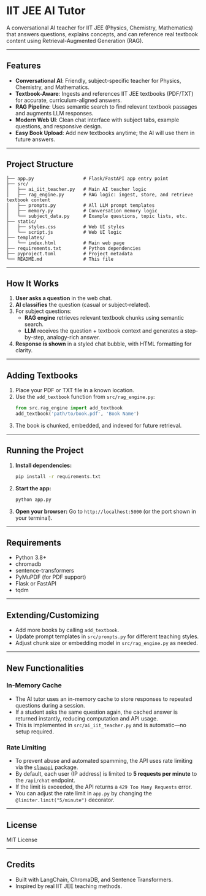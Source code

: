 # IIT JEE AI Tutor

A conversational AI teacher for IIT JEE (Physics, Chemistry, Mathematics) that answers questions, explains concepts, and can reference real textbook content using Retrieval-Augmented Generation (RAG).

---

## Features
- **Conversational AI**: Friendly, subject-specific teacher for Physics, Chemistry, and Mathematics.
- **Textbook-Aware**: Ingests and references IIT JEE textbooks (PDF/TXT) for accurate, curriculum-aligned answers.
- **RAG Pipeline**: Uses semantic search to find relevant textbook passages and augments LLM responses.
- **Modern Web UI**: Clean chat interface with subject tabs, example questions, and responsive design.
- **Easy Book Upload**: Add new textbooks anytime; the AI will use them in future answers.

---

## Project Structure

```
├── app.py                  # Flask/FastAPI app entry point
├── src/
│   ├── ai_iit_teacher.py   # Main AI teacher logic
│   ├── rag_engine.py       # RAG logic: ingest, store, and retrieve textbook content
│   ├── prompts.py          # All LLM prompt templates
│   ├── memory.py           # Conversation memory logic
│   └── subject_data.py     # Example questions, topic lists, etc.
├── static/
│   ├── styles.css          # Web UI styles
│   └── script.js           # Web UI logic
├── templates/
│   └── index.html          # Main web page
├── requirements.txt        # Python dependencies
├── pyproject.toml          # Project metadata
└── README.md               # This file
```

---

## How It Works

1. **User asks a question** in the web chat.
2. **AI classifies** the question (casual or subject-related).
3. For subject questions:
    - **RAG engine** retrieves relevant textbook chunks using semantic search.
    - **LLM** receives the question + textbook context and generates a step-by-step, analogy-rich answer.
4. **Response is shown** in a styled chat bubble, with HTML formatting for clarity.

---

## Adding Textbooks

1. Place your PDF or TXT file in a known location.
2. Use the `add_textbook` function from `src/rag_engine.py`:
   ```python
   from src.rag_engine import add_textbook
   add_textbook('path/to/book.pdf', 'Book Name')
   ```
3. The book is chunked, embedded, and indexed for future retrieval.

---

## Running the Project

1. **Install dependencies:**
   ```bash
   pip install -r requirements.txt
   ```
2. **Start the app:**
   ```bash
   python app.py
   ```
3. **Open your browser:**
   Go to `http://localhost:5000` (or the port shown in your terminal).

---

## Requirements
- Python 3.8+
- chromadb
- sentence-transformers
- PyMuPDF (for PDF support)
- Flask or FastAPI
- tqdm

---

## Extending/Customizing
- Add more books by calling `add_textbook`.
- Update prompt templates in `src/prompts.py` for different teaching styles.
- Adjust chunk size or embedding model in `src/rag_engine.py` as needed.

---

## New Functionalities

### In-Memory Cache
- The AI tutor uses an in-memory cache to store responses to repeated questions during a session.
- If a student asks the same question again, the cached answer is returned instantly, reducing computation and API usage.
- This is implemented in `src/ai_iit_teacher.py` and is automatic—no setup required.

### Rate Limiting
- To prevent abuse and automated spamming, the API uses rate limiting via the [`slowapi`](https://pypi.org/project/slowapi/) package.
- By default, each user (IP address) is limited to **5 requests per minute** to the `/api/chat` endpoint.
- If the limit is exceeded, the API returns a `429 Too Many Requests` error.
- You can adjust the rate limit in `app.py` by changing the `@limiter.limit("5/minute")` decorator.

---

## License
MIT License

---

## Credits
- Built with LangChain, ChromaDB, and Sentence Transformers.
- Inspired by real IIT JEE teaching methods.
